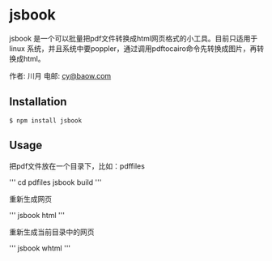# jsbook

jsbook 是一个可以批量把pdf文件转换成html网页格式的小工具。目前只适用于 linux 系统，并且系统中要poppler，通过调用pdftocairo命令先转换成图片，再转换成html。

作者: 川月
电邮: cy@baow.com

## Installation

    $ npm install jsbook

## Usage

把pdf文件放在一个目录下，比如：pdffiles

'''
cd pdfiles
jsbook build
'''

重新生成网页

'''
jsbook html
'''

重新生成当前目录中的网页

'''
jsbook whtml
'''


